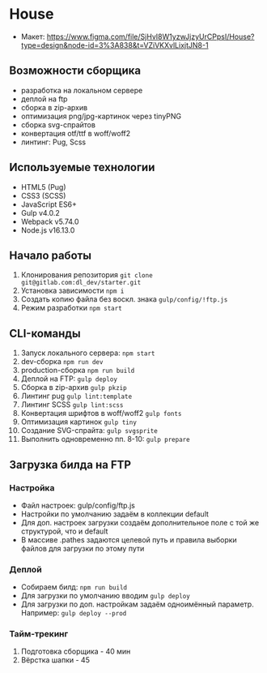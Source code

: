 # House
- Макет: https://www.figma.com/file/SjHvI8W1yzwJjzyUrCPpsI/House?type=design&node-id=3%3A838&t=VZiVKXvlLixjtJN8-1

## Возможности сборщика
- разработка на локальном сервере
- деплой на ftp
- сборка в zip-архив
- оптимизация png/jpg-картинок через tinyPNG
- сборка svg-спрайтов
- конвертация otf/ttf в woff/woff2
- линтинг: Pug, Scss

## Используемые технологии
- HTML5 (Pug)
- CSS3 (SCSS)
- JavaScript ES6+
- Gulp v4.0.2
- Webpack v5.74.0
- Node.js v16.13.0

## Начало работы
1. Клонирования репозитория `git clone git@gitlab.com:dl_dev/starter.git`
2. Установка зависимости `npm i`
3. Создать копию файла без воскл. знака `gulp/config/!ftp.js`
4. Режим разработки `npm start`

## CLI-команды
1. Запуск локального сервера: `npm start`
2. dev-сборка `npm run dev`
3. production-сборка `npm run build`
4. Деплой на FTP: `gulp deploy`
5. Сборка в zip-архив `gulp pkzip`
6. Линтинг pug `gulp lint:template`
7. Линтинг SCSS `gulp lint:scss`
8. Конвертация шрифтов в woff/woff2 `gulp fonts`
9. Оптимизация картинок `gulp tiny`
10. Создание SVG-спрайта: `gulp svgsprite`
11. Выполнить одновременно пп. 8-10: `gulp prepare`

## Загрузка билда на FTP
### Настройка
- Файл настроек: gulp/config/ftp.js
- Настройки по умолчанию задаём в коллекции default
- Для доп. настроек загрузки создаём дополнительное поле с той же структурой, что и default
- В массиве <default>.pathes задаются целевой путь и правила выборки файлов для загрузки по этому пути

### Деплой
- Собираем билд: `npm run build`
- Для загрузки по умолчанию вводим `gulp deploy`
- Для загрузки по доп. настройкам задаём одноимённый параметр. Например: `gulp deploy --prod`

### Тайм-трекинг
1. Подготовка сборщика - 40 мин
2. Вёрстка шапки - 45